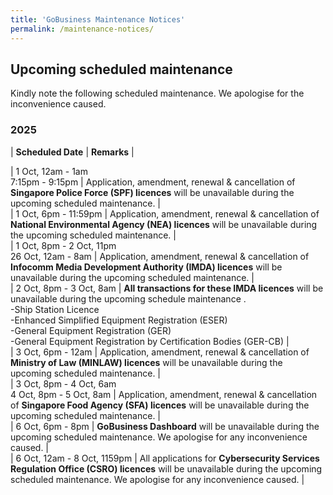 ```yaml
---
title: 'GoBusiness Maintenance Notices'
permalink: /maintenance-notices/
---
```


## Upcoming scheduled maintenance

Kindly note the following scheduled maintenance. We apologise for the inconvenience caused. 


### 2025 

| **Scheduled Date** | **Remarks** |  


           

| 1 Oct, 12am - 1am<br>7:15pm - 9:15pm | Application, amendment, renewal & cancellation of **Singapore Police Force (SPF) licences** will be unavailable during the upcoming scheduled maintenance. |     
| 1 Oct, 6pm - 11:59pm | Application, amendment, renewal & cancellation of **National Environmental Agency (NEA) licences** will be unavailable during the upcoming scheduled maintenance. |  
| 1 Oct, 8pm - 2 Oct, 11pm<br>26 Oct, 12am - 8am | Application, amendment, renewal & cancellation of **Infocomm Media Development Authority (IMDA) licences** will be unavailable during the upcoming scheduled maintenance. |   
| 2 Oct, 8pm - 3 Oct, 8am | **All transactions for these IMDA licences** will be unavailable during the upcoming schedule maintenance . <br>-Ship Station Licence<br>-Enhanced Simplified Equipment Registration (ESER)<br>-General Equipment Registration (GER)<br>-General Equipment Registration by Certification Bodies (GER-CB)  |   
| 3 Oct, 6pm - 12am | Application, amendment, renewal & cancellation of **Ministry of Law (MINLAW) licences** will be unavailable during the upcoming scheduled maintenance. |     
| 3 Oct, 8pm - 4 Oct, 6am<br>4 Oct, 8pm - 5 Oct, 8am | Application, amendment, renewal & cancellation of **Singapore Food Agency (SFA) licences** will be unavailable during the upcoming scheduled maintenance. |   
| 6 Oct, 6pm - 8pm | **GoBusiness Dashboard** will be unavailable during the upcoming scheduled maintenance. We apologise for any inconvenience caused. |    
| 6 Oct, 12am - 8 Oct, 1159pm | All applications for **Cybersecurity Services Regulation Office (CSRO) licences** will be unavailable during the upcoming scheduled maintenance. We apologise for any inconvenience caused. |    



<script src="/jquery/jquery.min.js"></script> <script src="/jquery/resize-tables.js"></script>
